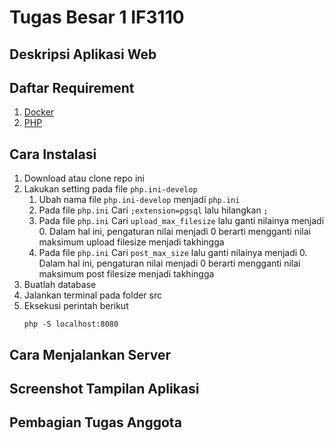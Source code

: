 # Tugas Besar 1 IF3110 

## Deskripsi Aplikasi Web

## Daftar Requirement
1. [Docker](https://www.docker.com/get-started)
2. [PHP](https://www.php.net/)

## Cara Instalasi
1. Download atau clone repo ini
2. Lakukan setting pada file `php.ini-develop`
   1. Ubah nama file `php.ini-develop` menjadi `php.ini`
   2. Pada file `php.ini` Cari `;extension=pgsql` lalu hilangkan `;`
   3. Pada file `php.ini` Cari `upload_max_filesize` lalu ganti nilainya menjadi 0. Dalam hal ini, pengaturan nilai menjadi 0 berarti mengganti nilai maksimum upload filesize menjadi takhingga
   4. Pada file `php.ini` Cari `post_max_size` lalu ganti nilainya menjadi 0. Dalam hal ini, pengaturan nilai menjadi 0 berarti mengganti nilai maksimum post filesize menjadi takhingga
3. Buatlah database
4. Jalankan terminal pada folder src
5. Eksekusi perintah berikut
    ```
    php -S localhost:8080
    ```

## Cara Menjalankan Server

## Screenshot Tampilan Aplikasi

## Pembagian Tugas Anggota